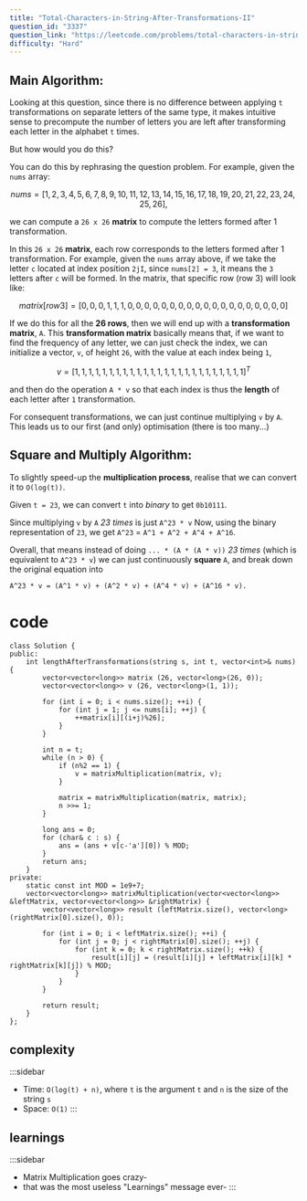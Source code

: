 ```yaml
---
title: "Total-Characters-in-String-After-Transformations-II"
question_id: "3337"
question_link: "https://leetcode.com/problems/total-characters-in-string-after-transformations-ii/"
difficulty: "Hard"
---
```


## Main Algorithm<span>:</span>

Looking at this question, 
since there is no difference between applying `t` transformations on separate letters of the same type,
it makes intuitive sense to precompute the number of letters you are left after transforming each letter in the alphabet `t` times.

But how would you do this?

You can do this by rephrasing the question problem. For example, given the `nums` array:

$$
nums = [1,2,3,4,5,6,7,8,9,10,11,12,13,14,15,16,17,18,19,20,21,22,23,24,25,26],
$$

we can compute a `26 x 26` **matrix** to compute the letters formed after 1 transformation.

In this `26 x 26` **matrix**, each row corresponds to the letters formed after 1 transformation.
For example, given the `nums` array above, if we take the letter `c` located at index position `2jI`, 
since `nums[2] = 3`, it means the `3` letters after `c` will be formed. In the matrix, 
that specific row (row 3) will look like:

$$
matrix[row 3] = [0, 0, 0, 1, 1, 1, 0, 0, 0, 0, 0, 0, 0, 0, 0, 0, 0, 0, 0, 0, 0, 0, 0, 0, 0]
$$

If we do this for all the **26 rows**, then we will end up with a **transformation matrix**, `A`.
This **transformation matrix** basically means that, if we want to find the frequency of any letter,
we can just check the index, we can initialize a vector, `v`, of height `26`, with the value at each index being `1`,

$$
v = [1, 1, 1, 1, 1, 1, 1, 1, 1, 1, 1, 1, 1, 1, 1, 1, 1, 1, 1, 1, 1, 1, 1, 1, 1]^T
$$

and then do the operation `A * v` so that each index is thus the **length** of each letter after `1` transformation.

For consequent transformations, we can just continue multiplying `v` by `A`. This leads us to our first (and only) optimisation (there is too many...)

## Square and Multiply Algorithm<span>:</span>

To slightly speed-up the **multiplication process**, realise that we can convert it to `O(log(t))`.

Given `t = 23`, we can convert `t` into *binary* to get `0b10111`.

Since multiplying `v` by `A` *23 times* is just `A^23 * v`
Now, using the binary representation of `23`, we get `A^23` = `A^1 + A^2 + A^4 + A^16`.

Overall, that means instead of doing `... * (A * (A * v))` *23 times* (which is equivalent to `A^23 * v`)
we can just continuously **square** `A`,
and break down the original equation into 
```
A^23 * v = (A^1 * v) + (A^2 * v) + (A^4 * v) + (A^16 * v).
```

# cod<span>e</span>

```{.cpp}
class Solution {
public:
    int lengthAfterTransformations(string s, int t, vector<int>& nums) {
        vector<vector<long>> matrix (26, vector<long>(26, 0));
        vector<vector<long>> v (26, vector<long>(1, 1));

        for (int i = 0; i < nums.size(); ++i) {
            for (int j = 1; j <= nums[i]; ++j) {
                ++matrix[i][(i+j)%26];
            }
        }

        int n = t;
        while (n > 0) {
            if (n%2 == 1) {
                v = matrixMultiplication(matrix, v);
            }

            matrix = matrixMultiplication(matrix, matrix);
            n >>= 1;
        }

        long ans = 0;
        for (char& c : s) {
            ans = (ans + v[c-'a'][0]) % MOD;
        }
        return ans;
    }
private:
    static const int MOD = 1e9+7;
    vector<vector<long>> matrixMultiplication(vector<vector<long>> &leftMatrix, vector<vector<long>> &rightMatrix) {
        vector<vector<long>> result (leftMatrix.size(), vector<long>(rightMatrix[0].size(), 0));

        for (int i = 0; i < leftMatrix.size(); ++i) {
            for (int j = 0; j < rightMatrix[0].size(); ++j) {
                for (int k = 0; k < rightMatrix.size(); ++k) {
                    result[i][j] = (result[i][j] + leftMatrix[i][k] * rightMatrix[k][j]) % MOD;
                }
            }
        }

        return result;
    }
};
```

## complexit<span>y</span>

:::sidebar
- Time: `O(log(t) + n)`, where `t` is the argument `t` and `n` is the size of the string `s`
- Space: `O(1)`
:::

## learning<span>s</span>

:::sidebar
- Matrix Multiplication goes crazy-
- that was the most useless "Learnings" message ever-
:::
